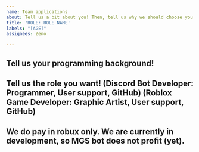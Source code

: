 ```yaml
---
name: Team applications
about: Tell us a bit about you! Then, tell us why we should choose you!
title: 'ROLE: ROLE NAME'
labels: "[AGE]"
assignees: Zeno

---
```


## Tell us your programming background!

## Tell us the role you want! (Discord Bot Developer: Programmer, User support, GitHub) (Roblox Game Developer: Graphic Artist, User support, GitHub)

## We do pay in robux only. We are currently in development, so MGS bot does not profit (yet).

